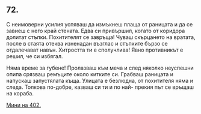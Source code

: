 ## 72.

С неимоверни усилия успяваш да измъкнеш плаща от раницата и да
се завиеш с него край стената. Едва си привършил, когато от
коридора долитат стъпки. Похитителят се завръща! Чуваш скърцането
на вратата, после в стаята отеква изненадан възглас и стъпките бързо
се отдалечават навън. Хитростта ти е сполучлива! Явно противникът е
решил, че си избягал.

Няма време за губене! Пролазваш към меча и след няколко
неуспешни опипа срязваш ремъците около китките си. Грабваш
раницата и напускаш запустялата къща. Улицата е безлюдна, от
похитителя няма и следа. Толкова по-добре, казваш си ти и по най-
прекия път се връщаш на кораба.

[Мини на 402.](./402)
